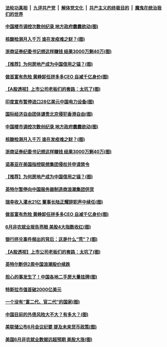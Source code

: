 

####  [法轮功真相](../../../../basic/blob/master/README.md?t=07041802) &nbsp;|&nbsp; [九评共产党](../../../../9ping.md/blob/master/README.md?t=07041802) &nbsp;|&nbsp; [解体党文化](../../../../jtdwh.md/blob/master/README.md?t=07041802)  &nbsp;|&nbsp; [共产主义的终极目的](../../../../gczydzjmd.md/blob/master/README.md?t=07041802) &nbsp;|&nbsp; [魔鬼在统治我们的世界](../../../../mgztzwmdsj.md/blob/master/README.md?t=07041802) 

#### [中国楼市调控次数创纪录 地方政府蠢蠢欲动(图)](../pages/p5/938588.md?t=07041802) 

#### [核酸检测月入千万 谁在发疫难之财？(图)](../pages/p5/938600.md?t=07041802) 

#### [浙商证券纪委书记想这样赚钱 结果3000万剩40万(图)](../pages/p5/938580.md?t=07041802) 

#### [【推荐】为何房地产成为中国信用之锚？(图)](../pages/p5/938570.md?t=07041802) 

#### [做首富有危险 黄峥卸任拼多多CEO 自减千亿身价(图)](../pages/p5/938505.md?t=07041802) 

#### [【A股透视】上市公司老板们的套路：太坑了(图)](../pages/p5/938506.md?t=07041802) 

#### [印度宣布暂停进口28亿美元中国电力设备(图)](../pages/p5/938619.md?t=07041802) 

#### [国际经济自由团体谴责北京侵犯香港自由(图)](../pages/p5/938608.md?t=07041802) 

#### [中国楼市调控次数创纪录 地方政府蠢蠢欲动(图)](../pages/p5/938588.md?t=07041802) 

#### [核酸检测月入千万 谁在发疫难之财？(图)](../pages/p5/938600.md?t=07041802) 

#### [浙商证券纪委书记想这样赚钱 结果3000万剩40万(图)](../pages/p5/938580.md?t=07041802) 

#### [诺基亚在美国指控联想集团侵权并申请禁令](../pages/p5/938576.md?t=07041802) 

#### [【推荐】为何房地产成为中国信用之锚？(图)](../pages/p5/938570.md?t=07041802) 

#### [英特尔暂停向中国服务器制造商浪潮集团供货](../pages/p5/938568.md?t=07041802) 

#### [瑞幸收入灌水21亿 董事长陆正耀辞职声中续任(图)](../pages/p5/938532.md?t=07041802) 

#### [做首富有危险 黄峥卸任拼多多CEO 自减千亿身价(图)](../pages/p5/938505.md?t=07041802) 

#### [6月非农就业报告亮眼 美股4大指数收红(图)](../pages/p5/938531.md?t=07041802) 

#### [银行挤兑事件频出的背后：这是什么“荒”？(图)](../pages/p5/938496.md?t=07041802) 

#### [【A股透视】上市公司老板们的套路：太坑了(图)](../pages/p5/938506.md?t=07041802) 

#### [英特尔断供2周中国浪潮股价续跌](../pages/p5/938508.md?t=07041802) 

#### [担心的事发生了！中国各地二手房大量挂牌(图)](../pages/p5/938466.md?t=07041802) 

#### [特斯拉市值首破2000亿美元](../pages/p5/938503.md?t=07041802) 

#### [一个没有“富二代、官二代”的国家(图)](../pages/p5/938500.md?t=07041802) 

#### [中国目前的外债风险大不大？有多大？(图)](../pages/p5/938499.md?t=07041802) 

#### [美联储公布6月会议纪要 提及未来货币政策(图)](../pages/p5/938461.md?t=07041802) 

#### [美国6月非农就业数据远超预期 美股大涨(图)](../pages/p5/938460.md?t=07041802) 

